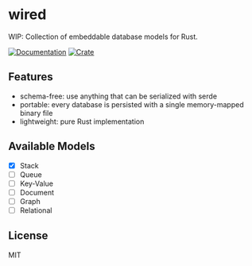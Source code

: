 # wired

WIP: Collection of embeddable database models for Rust.

[![Documentation](https://docs.rs/wired/badge.svg)](https://docs.rs/wired)
[![Crate](https://img.shields.io/crates/v/wired.svg)](https://crates.io/crates/wired)

## Features

- schema-free: use anything that can be serialized with serde
- portable: every database is persisted with a single memory-mapped binary file
- lightweight: pure Rust implementation

## Available Models

- [x] Stack
- [ ] Queue
- [ ] Key-Value
- [ ] Document
- [ ] Graph
- [ ] Relational

## License

MIT

